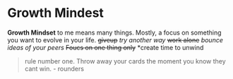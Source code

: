 # Growth Mindest
**Growth Mindset** to me means many things. Mostly, a focus on something you want to evolve in your life.
~~giveup~~
*try another way*
~~work alone~~
*bounce ideas of your peers*
~~Foucs on one thing only~~
*create time to unwind
>rule number one. Throw away your cards the moment you know they cant win. - rounders 
